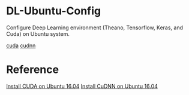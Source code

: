 # DL-Ubuntu-Config
Configure Deep Learning environment (Theano, Tensorflow, Keras, and Cuda) on Ubuntu system.

[cuda](https://developer.nvidia.com/cuda-downloads)
[cudnn](https://developer.nvidia.com/cudnn)

# Reference
[Install CUDA on Ubuntu 16.04](https://askubuntu.com/questions/799184/how-can-i-install-cuda-on-ubuntu-16-04)
[Install CuDNN on Ubuntu 16.04](https://askubuntu.com/questions/767269/how-can-i-install-cudnn-on-ubuntu-16-04/767270)
